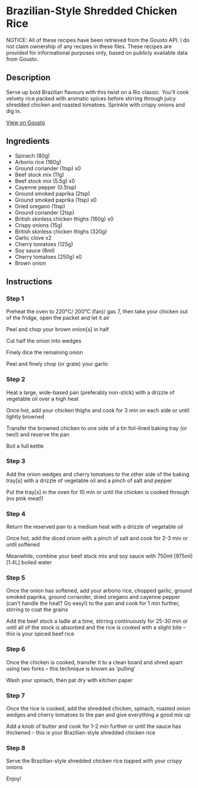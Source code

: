 # Brazilian-Style Shredded Chicken Rice

NOTICE: All of these recipes have been retrieved from the Gousto API. I do not claim ownership of any recipes in these files. These recipes are provided for informational purposes only, based on publicly available data from Gousto.

## Description

Serve up bold Brazilian flavours with this twist on a Rio classic. You'll cook velvety rice packed with aromatic spices before stirring through juicy shredded chicken and roasted tomatoes. Sprinkle with crispy onions and dig in. 

[View on Gousto](https://www.gousto.co.uk/recipes/cookbook/brazilian-inspired-shredded-chicken-rice)

## Ingredients

- Spinach (80g)
- Arborio rice (160g)
- Ground coriander (1tsp) x0
- Beef stock mix (11g)
- Beef stock mix (5.5g) x0
- Cayenne pepper (0.5tsp)
- Ground smoked paprika (2tsp)
- Ground smoked paprika (1tsp) x0
- Dried oregano (1tsp)
- Ground coriander (2tsp)
- British skinless chicken thighs (160g) x0
- Crispy onions (15g)
- British skinless chicken thighs (320g)
- Garlic clove x2
- Cherry tomatoes (125g)
- Soy sauce (8ml)
- Cherry tomatoes (250g) x0
- Brown onion

## Instructions


### Step 1

Preheat the oven to 220°C/ 200°C (fan)/ gas 7, then take your chicken out of the fridge, open the packet and let it air

Peel and chop your brown onion[s] in half

Cut half the onion into wedges

Finely dice the remaining onion

Peel and finely chop (or grate) your garlic


### Step 2

Heat a large, wide-based pan (preferably non-stick) with a drizzle of vegetable oil over a high heat

Once hot, add your chicken thighs and cook for 3 min on each side or until lightly browned

Transfer the browned chicken to one side of a tin foil-lined baking tray (or two!) and reserve the pan

Boil a full kettle


### Step 3

Add the onion wedges and cherry tomatoes to the other side of the baking tray[s] with a drizzle of vegetable oil and a pinch of salt and pepper

Put the tray[s] in the oven for 10 min or until the chicken is cooked through (no pink meat!)


### Step 4

Return the reserved pan to a medium heat with a drizzle of vegetable oil

Once hot, add the diced onion with a pinch of salt and cook for 2-3 min or until softened

Meanwhile, combine your beef stock mix and soy sauce with 750ml <span class="text-purple">[975ml]</span> <span class="text-danger">[1.4L]</span> boiled water


### Step 5

Once the onion has softened, add your arborio rice, chopped garlic, ground smoked paprika, ground coriander, dried oregano and cayenne pepper (can't handle the heat? Go easy!) to the pan and cook for 1 min further, stirring to coat the grains

Add the beef stock a ladle at a time, stirring continuously for 25-30 min or until all of the stock is absorbed and the rice is cooked with a slight bite – this is your spiced beef rice


### Step 6

Once the chicken is cooked, transfer it to a clean board and shred apart using two forks – this technique is known as 'pulling'

Wash your spinach, then pat dry with kitchen paper


### Step 7

Once the rice is cooked, add the shredded chicken, spinach, roasted onion wedges and cherry tomatoes to the pan and give everything a good mix up

Add a knob of butter and cook for 1-2 min further or until the sauce has thickened – this is your Brazilian-style shredded chicken rice

### Step 8

Serve the Brazilian-style shredded chicken rice topped with your crispy onions

Enjoy!

